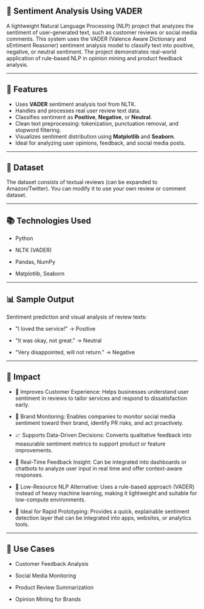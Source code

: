 ## 🧠 Sentiment Analysis Using VADER

A lightweight Natural Language Processing (NLP) project that analyzes the sentiment of user-generated text, such as customer reviews or social media comments. This system uses the VADER (Valence Aware Dictionary and sEntiment Reasoner) sentiment analysis model to classify text into positive, negative, or neutral sentiment. The project demonstrates real-world application of rule-based NLP in opinion mining and product feedback analysis.

---

## 📌 Features

- Uses **VADER** sentiment analysis tool from NLTK.
- Handles and processes real user review text data.
- Classifies sentiment as **Positive**, **Negative**, or **Neutral**.
- Clean text preprocessing: tokenization, punctuation removal, and stopword filtering.
- Visualizes sentiment distribution using **Matplotlib** and **Seaborn**.
- Ideal for analyzing user opinions, feedback, and social media posts.

---

## 📂 Dataset
The dataset consists of textual reviews (can be expanded to Amazon/Twitter). You can modify it to use your own review or comment dataset.

---

## 📚 Technologies Used

- Python

- NLTK (VADER)

- Pandas, NumPy

- Matplotlib, Seaborn

---

## 📊 Sample Output

Sentiment prediction and visual analysis of review texts:

- "I loved the service!" → Positive

- "It was okay, not great." → Neutral

- "Very disappointed, will not return." → Negative

---

## 🎯 Impact

- 🛒 Improves Customer Experience: Helps businesses understand user sentiment in reviews to tailor services and respond to dissatisfaction early.

- 📢 Brand Monitoring: Enables companies to monitor social media sentiment toward their brand, identify PR risks, and act proactively.

- 📈 Supports Data-Driven Decisions: Converts qualitative feedback into measurable sentiment metrics to support product or feature improvements.

- 💬 Real-Time Feedback Insight: Can be integrated into dashboards or chatbots to analyze user input in real time and offer context-aware responses.

- 🧠 Low-Resource NLP Alternative: Uses a rule-based approach (VADER) instead of heavy machine learning, making it lightweight and suitable for low-compute environments.

- 🧪 Ideal for Rapid Prototyping: Provides a quick, explainable sentiment detection layer that can be integrated into apps, websites, or analytics tools.

---

## 📌 Use Cases

- Customer Feedback Analysis

- Social Media Monitoring

- Product Review Summarization

- Opinion Mining for Brands

